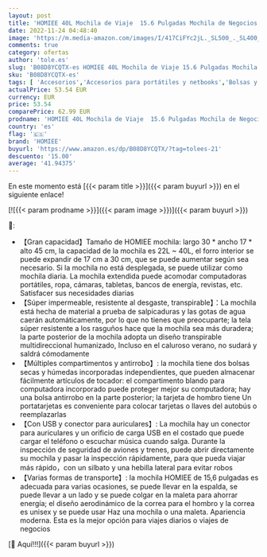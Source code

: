 ```yaml
---
layout: post
title: 'HOMIEE 40L Mochila de Viaje  15.6 Pulgadas Mochila de Negocios Expandible  Mochila para Portátil  Cabina Mochila de Equipaje de Mano Antirrobo e Impermeable para Hombres y Mujere  Negro'
date: 2022-11-24 04:48:40
image: 'https://m.media-amazon.com/images/I/417CiFYc2jL._SL500_._SL400_.jpg'
comments: true
category: ofertas
author: 'tole.es'
slug: 'B08D8YCQTX-es HOMIEE 40L Mochila de Viaje 15.6 Pulgadas Mochila de...'
sku: 'B08D8YCQTX-es'
tags: [ 'Accesorios','Accesorios para portátiles y netbooks','Bolsas y fundas para portátiles y netbooks','Informática','Mochilas para portátiles y netbooks','homiee','mochila','🇪🇸', ]
actualPrice: 53.54 EUR
currency: EUR
price: 53.54
comparePrice: 62.99 EUR
prodname: 'HOMIEE 40L Mochila de Viaje  15.6 Pulgadas Mochila de Negocios Expandible  Mochila para Portátil  Cabina Mochila de Equipaje de Mano Antirrobo e Impermeable para Hombres y Mujere  Negro'
country: 'es'
flag: '🇪🇸'
brand: 'HOMIEE'
buyurl: 'https://www.amazon.es/dp/B08D8YCQTX/?tag=tolees-21'
descuento: '15.00'
average: '41.94375'
---
```


En este momento está [{{< param title >}}]({{< param buyurl >}}) en el siguiente enlace!

[![{{< param prodname >}}]({{< param image >}})]({{< param buyurl >}})

🔎:

- 【Gran capacidad】Tamaño de HOMIEE mochila: largo 30 * ancho 17 * alto 45 cm, la capacidad de la mochila es 22L ~ 40L, el forro interior se puede expandir de 17 cm a 30 cm, que se puede aumentar según sea necesario. Si la mochila no está desplegada, se puede utilizar como mochila diaria. La mochila extendida puede acomodar computadoras portátiles, ropa, cámaras, tabletas, bancos de energía, revistas, etc. Satisfacer sus necesidades diarias
- 【Súper impermeable, resistente al desgaste, transpirable】：La mochila está hecha de material a prueba de salpicaduras y las gotas de agua caerán automáticamente, por lo que no tienes que preocuparte; la tela súper resistente a los rasguños hace que la mochila sea más duradera; la parte posterior de la mochila adopta un diseño transpirable multidireccional humanizado, Incluso en el caluroso verano, no sudará y saldrá cómodamente
- 【Múltiples compartimentos y antirrobo】: la mochila tiene dos bolsas secas y húmedas incorporadas independientes, que pueden almacenar fácilmente artículos de tocador: el compartimento blando para computadora incorporado puede proteger mejor su computadora; hay una bolsa antirrobo en la parte posterior; la tarjeta de hombro tiene Un portatarjetas es conveniente para colocar tarjetas o llaves del autobús o reemplazarlas
- 【Con USB y conector para auriculares】: La mochila hay un conector para auriculares y un orificio de carga USB en el costado que puede cargar el teléfono o escuchar música cuando salga. Durante la inspección de seguridad de aviones y trenes, puede abrir directamente su mochila y pasar la inspección rápidamente, para que pueda viajar más rápido，con un silbato y una hebilla lateral para evitar robos
- 【Varias formas de transporte】: la mochila HOMIEE de 15,6 pulgadas es adecuada para varias ocasiones, se puede llevar en la espalda, se puede llevar a un lado y se puede colgar en la maleta para ahorrar energía; el diseño aerodinámico de la correa para el hombro y la correa es unisex y se puede usar Haz una mochila o una maleta. Apariencia moderna. Esta es la mejor opción para viajes diarios o viajes de negocios

[🛒 Aquí!!!]({{< param buyurl >}})
